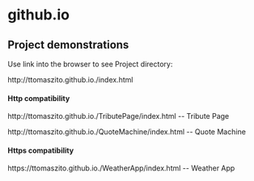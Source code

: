 # github.io

<div>
  <h2>Project demonstrations</h2>
  <p> Use link into the browser to see Project directory: </p>
  <link>http://ttomaszito.github.io./index.html</link>
  
  <h4>Http compatibility</h4>
  <p> http://ttomaszito.github.io./TributePage/index.html -- Tribute Page  </p>
  <p> http://ttomaszito.github.io./QuoteMachine/index.html -- Quote Machine </p>
  
  <h4>Https compatibility </h4> 
  
  </p>https://ttomaszito.github.io./WeatherApp/index.html -- Weather App</p>
  
  
</div>
  
  
 
